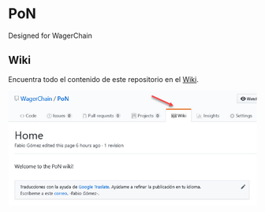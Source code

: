 # PoN
Designed for WagerChain
## Wiki

Encuentra todo el contenido de este repositorio en el [Wiki](https://github.com/WagerChain/PoN/wiki).

[![Screenshot](wiki.jpg)](https://github.com/WagerChain/PoN)
